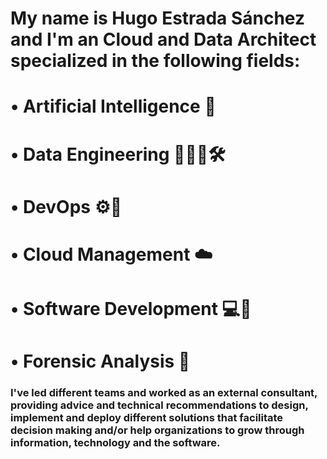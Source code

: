 # My name is Hugo Estrada Sánchez and I'm an Cloud and Data Architect specialized in the following fields: 

# • Artificial Intelligence 🤖
# • Data Engineering 🧑🏻‍💻🛠️
# • DevOps ⚙️🦾
# • Cloud Management ☁️
# • Software Development 💻💾
# • Forensic Analysis 🧐

### I've led different teams and worked as an external consultant, providing advice and technical recommendations to design, implement and deploy different solutions that facilitate decision making and/or help organizations to grow through information, technology and the software.

